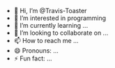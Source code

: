 - 👋 Hi, I’m @Travis-Toaster
- 👀 I’m interested in programming 
- 🌱 I’m currently learning ...
- 💞️ I’m looking to collaborate on ...
- 📫 How to reach me ...
- 😄 Pronouns: ...
- ⚡ Fun fact: ...

<!---
Travis-Toaster/Travis-Toaster is a ✨ special ✨ repository because its `README.md` (this file) appears on your GitHub profile.
You can click the Preview link to take a look at your changes.
--->
